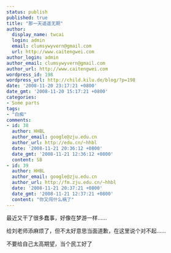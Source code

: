 ```yaml
---
status: publish
published: true
title: "那一天遥遥无期"
author:
  display_name: twcai
  login: admin
  email: clumsywyvern@gmail.com
  url: http://www.caitengwei.com
author_login: admin
author_email: clumsywyvern@gmail.com
author_url: http://www.caitengwei.com
wordpress_id: 198
wordpress_url: http://child.kilu.de/blog/?p=198
date: '2008-11-20 23:17:21 +0800'
date_gmt: '2008-11-20 15:17:21 +0800'
categories:
- Some parts
tags:
- "白痴"
comments:
- id: 38
  author: HHBL
  author_email: google@zju.edu.cn
  author_url: http://edu.cn/~hhbl
  date: '2008-11-21 20:36:12 +0800'
  date_gmt: '2008-11-21 12:36:12 +0800'
  content: SB
- id: 39
  author: HHBL
  author_email: google@zju.edu.cn
  author_url: http://fm.zju.edu.cn/~hhbl
  date: '2008-11-21 20:37:21 +0800'
  date_gmt: '2008-11-21 12:37:21 +0800'
  content: "你又闯什么祸了"
---
```

<p>最近又干了很多蠢事，好像在梦游一样&hellip;&hellip;</p>
<p>给刘老师添麻烦了，但不太好意思当面道歉，在这里说个对不起&hellip;&hellip;</p>
<p>不要给自己太高期望，当个民工好了</p>
